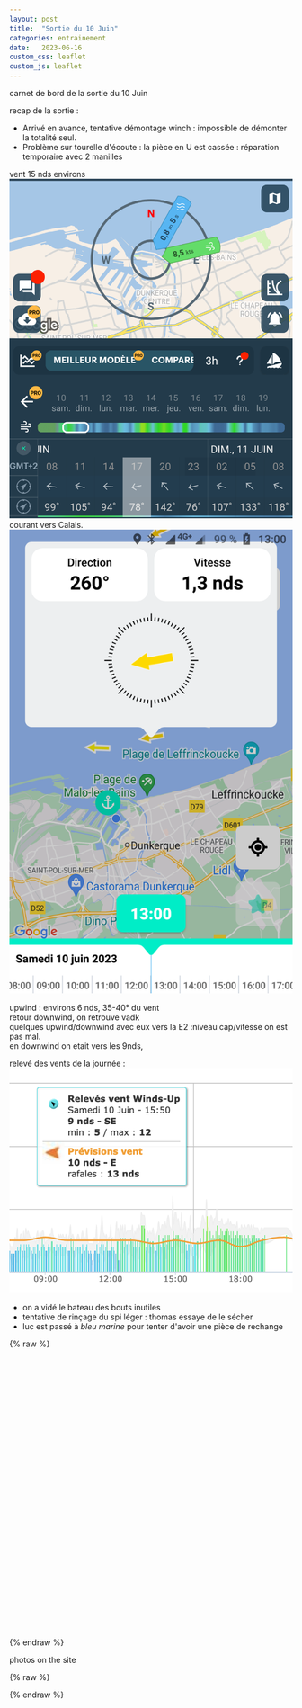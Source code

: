 ```yaml
---
layout: post
title:  "Sortie du 10 Juin"
categories: entrainement
date:   2023-06-16
custom_css: leaflet
custom_js: leaflet
---
```


carnet de bord de la sortie du 10 Juin

recap de  la sortie :
* Arrivé en avance, tentative démontage winch : impossible de démonter la totalité seul.
* Problème sur tourelle d'écoute : la pièce en U est cassée : réparation temporaire avec 2 manilles

vent 15 nds environs    
![meteo](/images/posts/sortie10/meteo.png)
courant vers Calais.
![courant](/images/posts/sortie10/courant.png)


upwind : environs 6 nds, 35-40° du vent   
retour downwind, on retrouve vadk   
quelques upwind/downwind avec eux vers la E2 :niveau cap/vitesse on est pas mal.   
en downwind on etait vers les 9nds,   

relevé des vents de la journée :
![vent](/images/posts/sortie10/wind.png)

* on a vidé le bateau des bouts inutiles
* tentative de rinçage du spi léger : thomas essaye de le sécher
* luc est passé à _bleu marine_ pour tenter d'avoir une pièce de rechange

{% raw %}
<div id="map" class="map leaflet-container" style="height: 500px; position:relative;"></div>
{% endraw %}

photos on the site


{% raw %}
<script>


    // center on Bs/M
	//const map = L.map('map').setView([50.727, 1.577], 13);
			// DK
	const map = L.map('map').setView([51.070635, 2.362061], 13);

    var OpenStreetMap_France = L.tileLayer('https://{s}.tile.openstreetmap.fr/osmfr/{z}/{x}/{y}.png', {
        maxZoom: 20,
        attribution: '&copy; OpenStreetMap France | &copy; <a href="https://www.openstreetmap.org/copyright">OpenStreetMap</a> contributors'
    }).addTo(map);

    //    const tiles = L.tileLayer('https://tiles.openseamap.org/seamark/{z}/{x}/{y}.png', {
    // base layer : OSM
	const tiles = L.tileLayer('https://tile.openstreetmap.org/{z}/{x}/{y}.png', {            
		maxZoom: 19,
		attribution: '&copy; <a href="http://www.openstreetmap.org/copyright">OpenStreetMap</a>'
	});

    //link to tiles
    var osmsea=new L.TileLayer('https://tiles.openseamap.org/seamark/{z}/{x}/{y}.png',{
        minZoom:1,
        maxZoom:20
    }).addTo(map);

    // use groups ? 
    var seamap = L.layerGroup([OpenStreetMap_France, osmsea]);

    //add basemaps in an array
    //baseMaps={"OSM":tiles,"COLOR":osmsea};

    //add a control layer to switch on the both basemaps
    //ControlLayer=L.control.layers(baseMaps).addTo(map);

    // show the scale bar on the lower left corner
    L.control.scale({imperial: false, metric: true}).addTo(map);

    // add some circle marker
    var circle = L.circle([51.070635, 2.362061], {
        color: 'red',
        fillColor: '#f03',
        fillOpacity: 0.5,
        radius: 100
    }).addTo(map);

    // Icon options
    var iconOptions = {
            iconUrl: '/images/pin-icon-end.png',
            iconSize: [24, 24]
         }
    // Creating a custom icon
    var tack_icon = L.icon(iconOptions);    

    iconOptions = {
            iconUrl: '/images/pin-icon-start.png',
            iconSize: [24, 24]
         }
    // Creating a custom icon
    var gybe_icon = L.icon(iconOptions);    

    // add simple mark
    var marker = L.marker([51.070635, 2.362061]).addTo(map);

    /*
    var boatMarker = L.boatMarker(51.070635, 2.362061, {
        color: "#f1c40f", 	// color of the boat
        idleCircle: false	// if set to true, the icon will draw a circle if
                            // boatspeed == 0 and the ship-shape if speed > 0
    });
    */

    // handle some event
    var popup = L.popup();

    function onMapClick(e) {
        popup
            .setLatLng(e.latlng)
            .setContent("You clicked the map at " + e.latlng.toString())
            .openOn(map);
    }

    function calculateBearing(lat1, lon1, lat2, lon2) {
        var dLon = (lon2 - lon1) * Math.PI / 180;

        var y = Math.sin(dLon) * Math.cos(lat2 * Math.PI / 180);
        var x = Math.cos(lat1 * Math.PI / 180) * Math.sin(lat2 * Math.PI / 180) -
                Math.sin(lat1 * Math.PI / 180) * Math.cos(lat2 * Math.PI / 180) * Math.cos(dLon);

        var bearing = Math.atan2(y, x) * 180 / Math.PI;

        return (bearing + 360) % 360;
    }

        map.on('click', onMapClick);

        // Full list options at "leaflet-elevation.js"
    var elevation_options = {
        // Default chart colors: theme lime-theme, magenta-theme, ...
        theme: "lightblue-theme",
        // Chart container outside/inside map container
        detached: true,

        // if (detached), the elevation chart container
        elevationDiv: "#elevation-div",

        // if (!detached) autohide chart profile on chart mouseleave
        autohide: false,

        // if (!detached) initial state of chart profile control
        collapsed: false,

        // if (!detached) control position on one of map corners
        position: "bottomleft",

        // Toggle close icon visibility
        closeBtn: true,

        // Autoupdate map center on chart mouseover.
        followMarker: true,

        // Autoupdate map bounds on chart update.
        autofitBounds: true,
        imperial: false,

        // [Lat, Long] vs [Long, Lat] points. (leaflet default: [Lat, Long])
        reverseCoords: false,

        // Acceleration chart profile: true || "summary" || "disabled" || false
        acceleration: true,

        // Slope chart profile: true || "summary" || "disabled" || false
        slope: false,

        // Speed chart profile: true || "summary" || "disabled" || false
        speed: true,
        speedLabel: 'knts',
		speedFactor: 0.539956803455724,

        // Altitude chart profile: true || "summary" || "disabled" || false
        altitude: "summary",

        // Display time info: true || "summary" || false
        time: true,

        // Display distance info: true || "summary" || false
        distance: true,

        // Summary track info style: "inline" || "multiline" || false
        summary: 'inline',

        // Download link: "link" || false || "modal"
        downloadLink: false,

        // Toggle chart ruler filter
        ruler: true,

        // Toggle chart legend filter
        legend: true,

        // Toggle "leaflet-almostover" integration
        almostOver: true,

        // Toggle "leaflet-distance-markers" integration
        distanceMarkers: false,

        // Toggle "leaflet-edgescale" integration
        edgeScale: false,

        // Toggle "leaflet-hotline" integration
        hotline: true,

        // Display track datetimes: true || false
        timestamps: false,

        // Display track waypoints: true || "markers" || "dots" || false
        waypoints: true,

        direction: true, 

        // Toggle custom waypoint icons: true || { associative array of <sym> tags } || false
        wptIcons: {
        '': L.divIcon({
            className: 'elevation-waypoint-marker',
            html: '<i class="elevation-waypoint-icon"></i>',
            iconSize: [30, 30],
            iconAnchor: [8, 30],
        }),
        },

        // Toggle waypoint labels: true || "markers" || "dots" || false
        wptLabels: true,

        // Render chart profiles as Canvas or SVG Paths
        preferCanvas: true,

        // initital state
        heart: true, 
	
        //handlers: [                               // <-- A list of: Dynamic imports || "ClassName" || function Name() { return { /* a custom object definition */ } }
            //'Distance',                           // <-- same as: import("../src/handlers/distance.js")
            //'Time',                               // <-- same as: import("../src/handlers/time.js")                        
            //'Speed',                              // <-- same as: import("../src/handlers/speed.js")
            //'Acceleration',                       // <-- same as: import("../src/handlers/acceleration.js")            
            //"Heart",                           // <-- same as: import("../src/handlers/heart.js")            
            //L.Control.Elevation.MyHeart,          // <-- see custom functions declared above
            // L.Control.Elevation.MyCadence,     // <-- see custom functions declared above
            //L.Control.Elevation.MyPace,           // <-- see custom functions declared above
		//],

        yAttr: 'speed',
        yScale: 'speed',
    };


    // Instantiate elevation control.
    var controlElevation = L.control.elevation(elevation_options).addTo(map);

    // Load track from url (allowed data types: "*.geojson", "*.gpx", "*.tcx")
    controlElevation.load("/gpx/gpx_test.gpx");

    map.on('eledata_loaded', function(e) {
        var q = document.querySelector.bind(document);
        var track = e.track_info;
        var layer = e.layer;

        var allayers = layer.getLayers();

        console.log("ele data loaded");

        // Default summary info
        /*
        q('.totlen .summaryvalue').innerHTML = track.distance.toFixed(2) + " km";
        q('.maxele .summaryvalue').innerHTML = track.elevation_max.toFixed(2) + " m";
        q('.minele .summaryvalue').innerHTML = track.elevation_min.toFixed(2) + " m";
        */
        // Advanced summary info
        //layer.get_name(); // name of the GPX track
        //console.log("name "+ layer.get_name());        

        var datapt = allayers[0];
        var trackpoints = datapt.getLatLngs();

        // Minimum angle difference to consider as a maneuver
        var angleThreshold = 45; // Adjust as needed

        var maneuvers = {
            tack: [],
            gybe: []
        };

        console.log("point : " + trackpoints.length);

        for (var i = 1; i < trackpoints.length - 1; i++) {
            var prevPoint = trackpoints[i - 1];
            var currentPoint = trackpoints[i];
            var nextPoint = trackpoints[i + 1];

            var prevLat = prevPoint.lat;
            var prevLon = prevPoint.lng;
            var currentLat = currentPoint.lat;
            var currentLon = currentPoint.lng;
            var nextLat = nextPoint.lat;
            var nextLon = nextPoint.lng;

            var prevBearing = calculateBearing(prevLat, prevLon, currentLat, currentLon);
            var nextBearing = calculateBearing(currentLat, currentLon, nextLat, nextLon);

            var angleDiff = Math.abs(prevBearing - nextBearing);
            //console.log("angle : " + angleDiff);
            if (angleDiff > angleThreshold) {
                if (prevBearing < nextBearing) {
                    maneuvers.tack.push(currentPoint);
                } else {
                    maneuvers.gybe.push(currentPoint);
                }
            }
        }

        console.log("tack : "+ maneuvers.tack);
        console.log("gybe : "+ maneuvers.gybe);

        // Add markers for gybes with COG value
        for ( k = 0; k < maneuvers.gybe.length; k++) {
            gybePoint = maneuvers.gybe[k];
            gybeMarker = L.marker(gybePoint, 
                { clickable: true,
                  icon: gybe_icon
                }).addTo(map);            
            /*
            boatMarker = L.boatMarker(gybePoint, {
                    color: "#f1c40f", 	// color of the boat
                    idleCircle: false	// if set to true, the icon will draw a circle if
                                        // boatspeed == 0 and the ship-shape if speed > 0
                }).addTo(map);;
            */
        }

        for ( k = 0; k < maneuvers.tack.length; k++) {
            tackPoint = maneuvers.tack[k];
            tackMarker = L.marker(tackPoint, 
                { clickable: true,
                  icon: tack_icon
                }).addTo(map);            
            tackMarker.bindPopup('Tack<br>COG: ');
            
        }

    });

</script>
{% endraw %}


